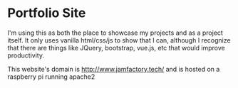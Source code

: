 # Portfolio Site
I'm using this as both the place to showcase my projects and as a project itself.
It only uses vanilla html/css/js to show that I can, although I recognize that there are things like JQuery,
bootstrap, vue.js, etc that would improve productivity.

This website's domain is http://www.jamfactory.tech/ and is hosted on a raspberry pi running apache2
